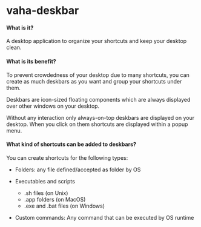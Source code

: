 # vaha-deskbar

#### What is it?
A desktop application to organize your shortcuts and keep your desktop clean.

#### What is its benefit?
To prevent crowdedness of your desktop due to many shortcuts, you can create as much deskbars as you want and group your shortcuts under them. 

Deskbars are icon-sized floating components which are always displayed over other windows on your desktop. 

Without any interaction only always-on-top deskbars are displayed on your desktop. When you click on them shortcuts are displayed within a popup menu.

#### What kind of shortcuts can be added to deskbars?
You can create shortcuts for the following types:
- Folders: any file defined/accepted as folder by OS

- Executables and scripts
  - .sh files (on Unix)
  - .app folders (on MacOS)
  - .exe and .bat files (on Windows)

- Custom commands: Any command that can be executed by OS runtime
